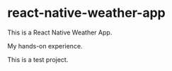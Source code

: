 # react-native-weather-app

This is a React Native Weather App.

My hands-on experience.

This is a test project.